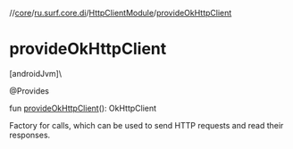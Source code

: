 //[core](../../../index.md)/[ru.surf.core.di](../index.md)/[HttpClientModule](index.md)/[provideOkHttpClient](provide-ok-http-client.md)

# provideOkHttpClient

[androidJvm]\

@Provides

fun [provideOkHttpClient](provide-ok-http-client.md)(): OkHttpClient

Factory for calls, which can be used to send HTTP requests and read their responses.
